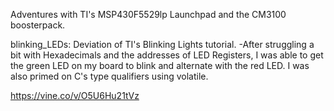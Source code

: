 Adventures with TI's MSP430F5529lp Launchpad and the CM3100 boosterpack.

blinking_LEDs: Deviation of TI's Blinking Lights tutorial. 
-After struggling a bit with Hexadecimals and the addresses of LED Registers, I was able to get the green LED on my board to blink and alternate with the red LED. I was also primed on C's type qualifiers using volatile.

https://vine.co/v/O5U6Hu21tVz
